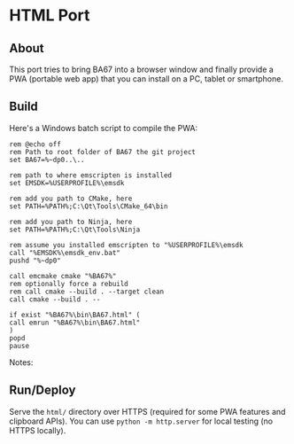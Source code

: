 ﻿# HTML Port
## About
This port tries to bring BA67 into a browser window
and finally provide a PWA (portable web app) that
you can install on a PC, tablet or smartphone.

## Build
Here's a Windows batch script to compile the
PWA:
```
rem @echo off
rem Path to root folder of BA67 the git project
set BA67=%~dp0..\..

rem path to where emscripten is installed
set EMSDK=%USERPROFILE%\emsdk

rem add you path to CMake, here
set PATH=%PATH%;C:\Qt\Tools\CMake_64\bin

rem add you path to Ninja, here
set PATH=%PATH%;C:\Qt\Tools\Ninja

rem assume you installed emscripten to "%USERPROFILE%\emsdk
call "%EMSDK%\emsdk_env.bat"
pushd "%~dp0"

call emcmake cmake "%BA67%"
rem optionally force a rebuild
rem call cmake --build . --target clean
call cmake --build . --

if exist "%BA67%\bin\BA67.html" (
call emrun "%BA67%\bin\BA67.html"
)
popd
pause
```


Notes:

## Run/Deploy
Serve the `html/` directory over HTTPS
(required for some PWA features and clipboard APIs).
You can use `python -m http.server` for
local testing (no HTTPS locally).
